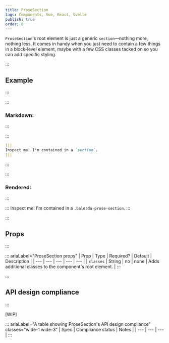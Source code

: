 ```yaml
---
title: ProseSection
tags: Components, Vue, React, Svelte
publish: true
order: 0
---
```


`ProseSection`'s root element is just a generic `section`—nothing more, nothing less. It comes in handy when you just need to contain a few things in a block-level element, maybe with a few CSS classes tacked on so you can add specific styling.

:::
## Example
:::

:::
### Markdown:
:::

:::
```md
|||
Inspect me! I'm contained in a `section`.
|||
```
:::

:::
### Rendered: 
:::

:::
Inspect me! I'm contained in a `.baleada-prose-section`.
:::


:::
## Props
:::

::: ariaLabel="ProseSection props"
| Prop | Type | Required? | Default | Description |
| --- | --- | --- | --- | --- |
| `classes` | String | no | none | Adds additional classes to the component's root element. |
:::


:::
## API design compliance
:::

[WIP]

::: ariaLabel="A table showing ProseSection's API design compliance"  classes="wide-1 wide-3"
| Spec | Compliance status | Notes |
| --- | --- | --- |
:::